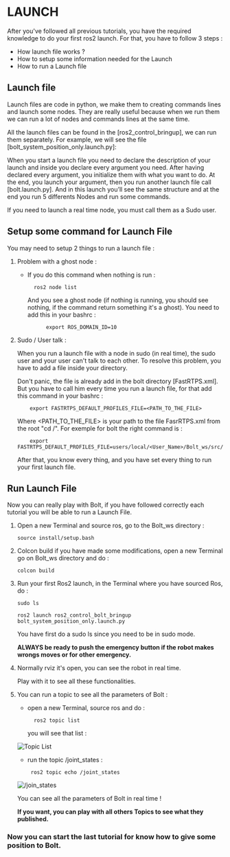 # LAUNCH

After you've followed all previous tutorials, you have the required knowledge  to do your first ros2 launch. For that, you have to follow 3 steps :

- How launch file works ?
- How to setup some information needed for the Launch
- How to run a Launch file


## Launch file 

Launch files are code in python, we make them to creating commands lines and launch some nodes. They are really useful because when we run them we can run a lot of nodes and commands lines at the same time. 

All the launch files can be found in the [ros2_control_bringup], we can run them separately. For example, we will see the file [bolt_system_position_only.launch.py]:

When you start a launch file you need to declare the description of your launch and inside you declare every argument you need. 
After having declared every argument, you initialize them with what you  want to do.
At the end, you launch your argument, then you run another launch file call [bolt.launch.py]. And in this launch you’ll see the same structure and at the end you run 5 differents Nodes and run some commands. 

If you need to launch a real time node, you must call them as a Sudo user.

## Setup some command for Launch File

You may need to setup 2 things to run a launch file :

1.  Problem with a ghost node :

    - If you do this command when nothing is run :

		    ros2 node list 

       And you see a ghost node (if nothing is running, you should see nothing, if the command return something it's a ghost). You need to add this in your bashrc :

		        export ROS_DOMAIN_ID=10

2.  Sudo / User talk :

    When you run a launch file with a node in sudo (in real time), the sudo user and your user can't talk to each other. To resolve this problem, you have to add a file inside your directory. 
    
    Don't panic, the file is already add in the bolt directory [FastRTPS.xml]. But you have to call him every time you run a launch file, for that add this command in your bashrc :

		    export FASTRTPS_DEFAULT_PROFILES_FILE=<PATH_TO_THE_FILE>

    Where <PATH_TO_THE_FILE> is your path to the file FasrRTPS.xml from the root "cd /". For exemple for bolt the right command is :
    
    		export FASTRTPS_DEFAULT_PROFILES_FILE=users/local/<User_Name>/Bolt_ws/src/ros2_control_bolt/ros2_description_bolt/config/FastRTPS.xml

    After that, you know every thing, and you have set every thing to run your first launch file. 


## Run Launch File 

Now you can really play with Bolt, if you have followed correctly each tutorial  you will be able to run a Launch File. 

1)  Open a new Terminal and source ros, go to the Bolt_ws directory :
	
	    source install/setup.bash

2)  Colcon build if you have made some modifications, open a new Terminal go on Bolt_ws directory and do :

	    colcon build

3)  Run your first Ros2 launch, in the Terminal where you have sourced Ros, do :

	    sudo ls

	    ros2 launch ros2_control_bolt_bringup bolt_system_position_only.launch.py

    You have first do a sudo ls since you need to  be in sudo mode. 
    
    **ALWAYS be ready to push the emergency button if the robot makes wrongs moves or for other emergency.**

4) Normally rviz it's open, you can see the robot in real time. 

    Play with it to see all these functionalities. 

5) You can run a topic to see all the parameters of Bolt :

    - open a new Terminal, source ros and do :

            ros2 topic list 

        you will see that list :

	![Topic List](https://github.com/Benjamin-Amsellem/ros2_control_bolt/blob/master/ros2_control_bolt_tuto/pictures/Launch_Bolt_1-R.png?raw=true "Topic List")

    -  run the topic /joint_states :

			ros2 topic echo /joint_states
    
	![/join_states](https://github.com/Benjamin-Amsellem/ros2_control_bolt/blob/master/ros2_control_bolt_tuto/pictures/Launch_Bolt_2-R.png?raw=true "/join_states")
	
	You can see all the parameters of Bolt in real time !
	
	
   **If you want, you can play with all others Topics to see what they published.**

### Now you can start the last tutorial for know how to give some position to Bolt.
